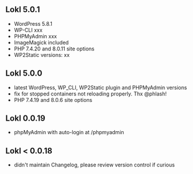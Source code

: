 ## Lokl 5.0.1

 - WordPress 5.8.1
 - WP-CLI xxx
 - PHPMyAdmin xxx
 - ImageMagick included
 - PHP 7.4.20 and 8.0.11 site options
 - WP2Static versions: xx

## Lokl 5.0.0

 - latest WordPress, WP_CLI, WP2Static plugin and PHPMyAdmin versions
 - fix for stopped containers not reloading properly. Thx @phlash!
 - PHP 7.4.19 and 8.0.6 site options

## Lokl 0.0.19

 - phpMyAdmin with auto-login at /phpmyadmin

## Lokl &lt; 0.0.18

 - didn't maintain Changelog, please review version control if curious
